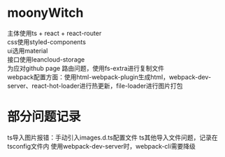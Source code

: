 # moonyWitch

主体使用ts + react + react-router  
css使用styled-components  
ui选用material  
接口使用leancloud-storage  
为应对github page 路由问题，使用fs-extra进行复制文件  
webpack配置方面：使用html-webpack-plugin生成html，webpack-dev-server、react-hot-loader进行热更新，file-loader进行图片打包  

# 部分问题记录
ts导入图片报错：手动引入images.d.ts配置文件
ts其他导入文件问题，记录在tsconfig文件内
使用webpack-dev-server时，webpack-cli需要降级
